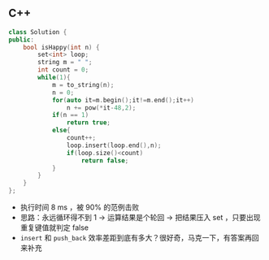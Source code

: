 ## C++

```C++
class Solution {
public:
    bool isHappy(int n) {
        set<int> loop;
        string m = " ";
        int count = 0;
        while(1){
            m = to_string(n);
            n = 0;
            for(auto it=m.begin();it!=m.end();it++)
                n += pow(*it-48,2);
            if(n == 1)
                return true;
            else{
                count++;
                loop.insert(loop.end(),n);
                if(loop.size()<count)
                    return false;
            }
        } 
    }
};
```

- 执行时间 8 ms ，被 90% 的范例击败
- 思路：永远循环得不到 1 → 运算结果是个轮回 → 把结果压入 set ，只要出现重复键值就判定 false
- `insert` 和 `push_back` 效率差距到底有多大？很好奇，马克一下，有答案再回来补充
